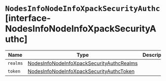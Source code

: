 # `NodesInfoNodeInfoXpackSecurityAuthc` [interface-NodesInfoNodeInfoXpackSecurityAuthc]

| Name | Type | Description |
| - | - | - |
| `realms` | [NodesInfoNodeInfoXpackSecurityAuthcRealms](./NodesInfoNodeInfoXpackSecurityAuthcRealms.md) | &nbsp; |
| `token` | [NodesInfoNodeInfoXpackSecurityAuthcToken](./NodesInfoNodeInfoXpackSecurityAuthcToken.md) | &nbsp; |
